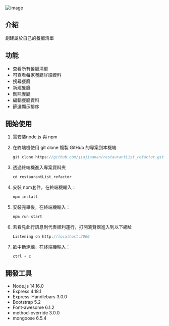 ![image](https://github.com/jiajiaanan/restaurantList_refactor/blob/main/localhost_3000_220909.png)

## 介紹

創建屬於自己的餐廳清單

## 功能

- 查看所有餐廳清單
- 可查看每家餐廳詳細資料
- 搜尋餐廳
- 新建餐廳
- 刪除餐廳
- 編輯餐廳資料
- 篩選顯示排序


## 開始使用

1. 需安裝node.js 與 npm
2. 在終端機使用 git clone 複製 GitHub 的專案到本機端
    
    ```jsx
    git clone https://github.com/jiajiaanan/restaurantList_refactor.git
    ```
    
3. 透過終端機進入專案資料夾
    
    ```jsx
    cd restaurantList_refactor
    ```
    
4. 安裝 npm套件，在終端機輸入：
    
    ```jsx
    npm install
    ```
    
5. 安裝完畢後，在終端機輸入：
    
    ```jsx
    npm run start
    ```
    
6. 若看見此行訊息則代表順利運行，打開瀏覽器進入到以下網址
    
    ```jsx
    Listening on http://localhost:3000
    ```
    
7. 欲中斷連線，在終端機輸入：
    
    ```jsx
    ctrl + c
    ```
    

## 開發工具

- Node.js 14.16.0
- Express 4.18.1
- Express-Handlebars 3.0.0
- Bootstrap 5.2
- Font-awesome 6.1.2
- method-override 3.0.0
- mongoose 6.5.4